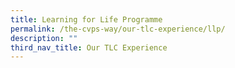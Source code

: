 ```yaml
---
title: Learning for Life Programme
permalink: /the-cvps-way/our-tlc-experience/llp/
description: ""
third_nav_title: Our TLC Experience
---
```

